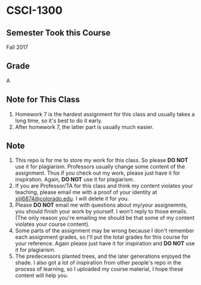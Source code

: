 # CSCI-1300


## Semester Took this Course
Fall 2017

## Grade
A

## Note for This Class
1. Homework 7 is the hardest assignment for this class and usually takes a long time, so it's best to do it early.
2. After homework 7, the latter part is usually much easier.

## Note
1. This repo is for me to store my work for this class. So please **DO NOT** use it for plagiarism. Professors usually change some content of the assignment. Thus if you check out my work, please just have it for inspiration. Again, **DO NOT** use it for plagiarism.
2. If you are Professor/TA for this class and think my content violates your teaching, please email me with a proof of your identity at xiji6874@colorado.edu. I will delete it for you.
3. Please **DO NOT** email me with questions about my/your assignemnts, you should finish your work by yourself. I won't reply to those emails. (The only reason you're emailing me should be that some of my content violates your course content).
4. Some parts of the assignment may be wrong because I don't remember each assignment grades, so I'll put the total grades for this course for your reference. Again please just have it for inspiration and **DO NOT** use it for plagiarism.
5. The predecessors planted trees, and the later generations enjoyed the shade. I also got a lot of inspiration from other people's repo in the process of learning, so I uploaded my course material, I hope these content will help you.